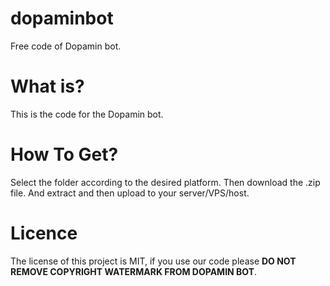# dopaminbot
Free code of Dopamin bot.
# **What is?**
This is the code for the Dopamin bot.
# How To Get?
Select the folder according to the desired platform. Then download the .zip file. And extract and then upload to your server/VPS/host.
# Licence
The license of this project is MIT, if you use our code please **DO NOT REMOVE COPYRIGHT WATERMARK FROM DOPAMIN BOT**.
